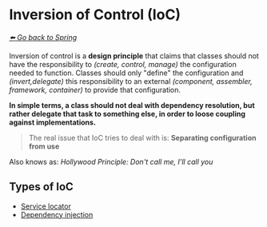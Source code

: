 # Inversion of Control (IoC)

*[:arrow_left: Go back to Spring](./SPRING.md)*


Inversion of control is a **design principle** that claims that classes should not have the responsibility to *(create, control, manage)* the configuration needed to function. Classes should only "define" the configuration and *(invert,delegate)* this responsibility to an external *(component, assembler, framework, container)* to provide that configuration.

**In simple terms, a class should not deal with dependency resolution, but rather delegate that task to something else, in order to loose coupling against implementations.**

> The real issue that IoC tries to deal with is: **Separating configuration from use**

Also knows as: *Hollywood Principle: Don't call me, I'll call you*

## Types of IoC

- [Service locator](./SERVICE_LOCATOR.md)
- [Dependency injection](./DEPENDENCY_INJECTION.md)


